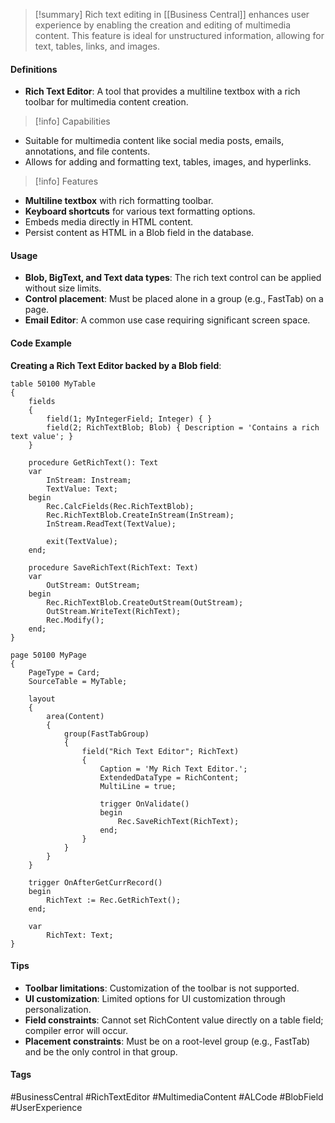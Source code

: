 >[!summary]
Rich text editing in [[Business Central]] enhances user experience by enabling the creation and editing of multimedia content. This feature is ideal for unstructured information, allowing for text, tables, links, and images.

#### Definitions
- **Rich Text Editor**: A tool that provides a multiline textbox with a rich toolbar for multimedia content creation.

>[!info] Capabilities
- Suitable for multimedia content like social media posts, emails, annotations, and file contents.
- Allows for adding and formatting text, tables, images, and hyperlinks.

>[!info] Features
- **Multiline textbox** with rich formatting toolbar.
- **Keyboard shortcuts** for various text formatting options.
- Embeds media directly in HTML content.
- Persist content as HTML in a Blob field in the database.
  
#### Usage
- **Blob, BigText, and Text data types**: The rich text control can be applied without size limits.
- **Control placement**: Must be placed alone in a group (e.g., FastTab) on a page.
- **Email Editor**: A common use case requiring significant screen space.

#### Code Example
**Creating a Rich Text Editor backed by a Blob field**:
```al
table 50100 MyTable
{
    fields
    {
        field(1; MyIntegerField; Integer) { }
        field(2; RichTextBlob; Blob) { Description = 'Contains a rich text value'; }
    }

    procedure GetRichText(): Text
    var
        InStream: Instream;
        TextValue: Text;
    begin
        Rec.CalcFields(Rec.RichTextBlob);
        Rec.RichTextBlob.CreateInStream(InStream);
        InStream.ReadText(TextValue);

        exit(TextValue);
    end;

    procedure SaveRichText(RichText: Text)
    var
        OutStream: OutStream;
    begin
        Rec.RichTextBlob.CreateOutStream(OutStream);
        OutStream.WriteText(RichText);
        Rec.Modify();
    end;
}

page 50100 MyPage
{
    PageType = Card;
    SourceTable = MyTable;

    layout
    {
        area(Content)
        {
            group(FastTabGroup)
            {
                field("Rich Text Editor"; RichText)
                {
                    Caption = 'My Rich Text Editor.';
                    ExtendedDataType = RichContent;
                    MultiLine = true;

                    trigger OnValidate()
                    begin
                        Rec.SaveRichText(RichText);
                    end;
                }
            }
        }
    }
    
    trigger OnAfterGetCurrRecord()
    begin
        RichText := Rec.GetRichText();
    end;

    var
        RichText: Text;
}
```

#### Tips
- **Toolbar limitations**: Customization of the toolbar is not supported.
- **UI customization**: Limited options for UI customization through personalization.
- **Field constraints**: Cannot set RichContent value directly on a table field; compiler error will occur.
- **Placement constraints**: Must be on a root-level group (e.g., FastTab) and be the only control in that group.

#### Tags
#BusinessCentral #RichTextEditor #MultimediaContent #ALCode #BlobField #UserExperience